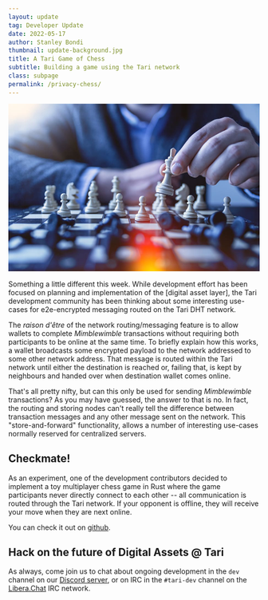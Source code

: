 ```yaml
---
layout: update
tag: Developer Update
date: 2022-05-17
author: Stanley Bondi
thumbnail: update-background.jpg
title: A Tari Game of Chess
subtitle: Building a game using the Tari network
class: subpage
permalink: /privacy-chess/
---
```


![P2P chess!](/assets/img/posts/chess.jpeg)


Something a little different this week. While development effort has been focused on planning and implementation of 
the [digital asset layer], the Tari development community has been thinking about some interesting use-cases for 
e2e-encrypted messaging routed on the Tari DHT network. 

The _raison d'être_ of the network routing/messaging feature is to allow wallets to complete _Mimblewimble_ transactions
without requiring both participants to be online at the same time. To briefly explain how this works, a wallet broadcasts 
some encrypted payload to the network addressed to some other network address. That message is routed within the Tari
network until either the destination is reached or, failing that, is kept by neighbours and handed over when destination 
wallet comes online.

That's all pretty nifty, but can this only be used for sending _Mimblewimble_ transactions? As you may have guessed, the 
answer to that is no. In fact, the routing and storing nodes can't really tell the difference between transaction messages 
and any other message sent on the network. This "store-and-forward" functionality, allows a number of interesting use-cases 
normally reserved for centralized servers.

## Checkmate!

As an experiment, one of the development contributors decided to implement a toy multiplayer chess game in Rust 
where the game participants never directly connect to each other -- all communication is routed through the Tari network.
If your opponent is offline, they will receive your move when they are next online.

You can check it out on [github](https://github.com/sdbondi/p2p-chess/releases).

[digital assets layer]: https://rfc.tari.com/RFC-0312_DANHighLevelSpecification.html

## Hack on the future of Digital Assets @ Tari

As always, come join us to chat about ongoing development in the `dev` channel on our [Discord server], or on IRC in the `#tari-dev` channel on the [Libera.Chat] IRC network.

[discord server]: https://discord.gg/q3Sfzb8S2V
[libera.chat]: https://libera.chat
[telegram]: https://t.me/tariproject
